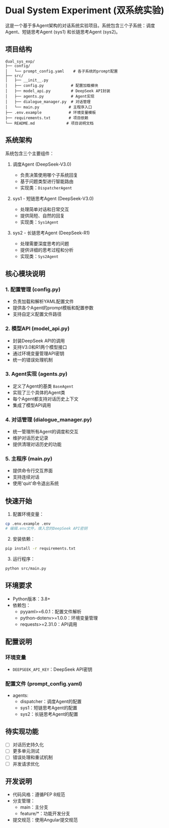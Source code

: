 # Dual System Experiment (双系统实验)

这是一个基于多Agent架构的对话系统实验项目。系统包含三个子系统：调度Agent、短链思考Agent (sys1) 和长链思考Agent (sys2)。

## 项目结构

```
dual_sys_exp/
├── config/
│   └── prompt_config.yaml    # 各子系统的prompt配置
├── src/
│   ├── __init__.py
│   ├── config.py            # 配置加载模块
│   ├── model_api.py         # DeepSeek API封装
│   ├── agents.py            # Agent实现
│   ├── dialogue_manager.py  # 对话管理
│   └── main.py             # 主程序入口
├── .env.example            # 环境变量模板
├── requirements.txt        # 项目依赖
└── README.md              # 项目说明文档
```

## 系统架构

系统包含三个主要组件：

1. 调度Agent (DeepSeek-V3.0)
   - 负责决策使用哪个子系统回复
   - 基于问题类型进行智能路由
   - 实现类：`DispatcherAgent`

2. sys1 - 短链思考Agent (DeepSeek-V3.0)
   - 处理简单对话和日常交互
   - 提供简短、自然的回复
   - 实现类：`Sys1Agent`

3. sys2 - 长链思考Agent (DeepSeek-R1)
   - 处理需要深度思考的问题
   - 提供详细的思考过程和分析
   - 实现类：`Sys2Agent`

## 核心模块说明

### 1. 配置管理 (config.py)
- 负责加载和解析YAML配置文件
- 提供各个Agent的prompt模板和配置参数
- 支持自定义配置文件路径

### 2. 模型API (model_api.py)
- 封装DeepSeek API的调用
- 支持V3.0和R1两个模型接口
- 通过环境变量管理API密钥
- 统一的错误处理机制

### 3. Agent实现 (agents.py)
- 定义了Agent的基类 `BaseAgent`
- 实现了三个具体的Agent类
- 每个Agent都支持对话历史上下文
- 集成了模型API调用

### 4. 对话管理 (dialogue_manager.py)
- 统一管理所有Agent的调度和交互
- 维护对话历史记录
- 提供清理对话历史的功能

### 5. 主程序 (main.py)
- 提供命令行交互界面
- 支持连续对话
- 使用'quit'命令退出系统

## 快速开始

1. 配置环境变量：
```bash
cp .env.example .env
# 编辑.env文件，填入您的DeepSeek API密钥
```

2. 安装依赖：
```bash
pip install -r requirements.txt
```

3. 运行程序：
```bash
python src/main.py
```

## 环境要求

- Python版本：3.8+
- 依赖包：
  - pyyaml>=6.0.1：配置文件解析
  - python-dotenv>=1.0.0：环境变量管理
  - requests>=2.31.0：API调用

## 配置说明

### 环境变量
- `DEEPSEEK_API_KEY`：DeepSeek API密钥

### 配置文件 (prompt_config.yaml)
- agents:
  - dispatcher：调度Agent的配置
  - sys1：短链思考Agent的配置
  - sys2：长链思考Agent的配置

## 待实现功能

- [ ] 对话历史持久化
- [ ] 更多单元测试
- [ ] 错误处理和重试机制
- [ ] 并发请求优化

## 开发说明

- 代码风格：遵循PEP 8规范
- 分支管理：
  - main：主分支
  - feature/*：功能开发分支
- 提交规范：使用Angular提交规范
